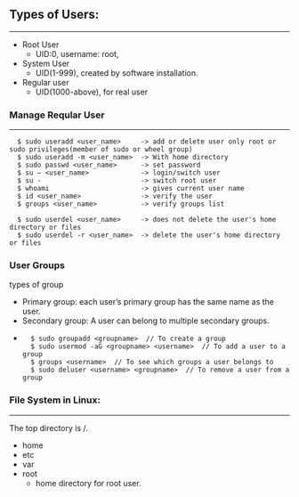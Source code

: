 ## Types of Users:
---
- Root User
  - UID:0, username: root, 
- System User
  - UID(1-999), created by software installation.
- Regular user
  - UID(1000-above), for real user

### Manage Reqular User
---
```
  $ sudo useradd <user_name>     -> add or delete user only root or sudo privileges(member of sudo or wheel group)
  $ sudo useradd -m <user_name>  -> With home directory
  $ sudo passwd <user_name>      -> set password
  $ su – <user_name>             -> login/switch user
  $ su -                         -> switch root user
  $ whoami                       -> gives current user name
  $ id <user_name>               -> verify the user
  $ groups <user_name>           -> verify groups list

  $ sudo userdel <user_name>     -> does not delete the user's home directory or files
  $ sudo userdel -r <user_name>  -> delete the user's home directory or files  
```

### User Groups
types of group
- Primary group: each user’s primary group has the same name as the user.
- Secondary group: A user can belong to multiple secondary groups.
- ```
    $ sudo groupadd <groupname>  // To create a group
    $ sudo usermod -aG <groupname> <username>  // To add a user to a group
    $ groups <username>  // To see which groups a user belongs to
    $ sudo deluser <username> <groupname>  // To remove a user from a group

  ```

### File System in Linux:
---
The top directory is /.
- home
- etc
- var
- root
  - home directory for root user.
